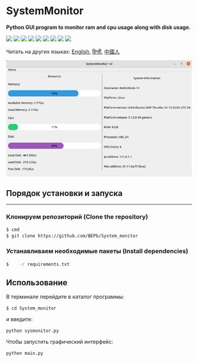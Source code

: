 # SystemMonitor
<b>Python GUI program to monitor ram and cpu usage along with disk usage.</b>
<p>
  <img  src="https://img.shields.io/github/stars/BEPb/System_monitor" />
  <img src="https://img.shields.io/github/contributors/BEPb/System_monitor" />
  <img src="https://img.shields.io/github/last-commit/BEPb/System_monitor" />
  <img src="https://visitor-badge.laobi.icu/badge?page_id=BEPb.System_monitor" />
  <img src="https://img.shields.io/github/languages/count/BEPb/System_monitor" />
  <img src="https://img.shields.io/github/languages/top/BEPb/System_monitor" />

  <img src="https://img.shields.io/badge/license-MIT-blue.svg?color=f64152" />
  <img  src="https://img.shields.io/github/issues/BEPb/System_monitor" />
  <img  src="https://img.shields.io/github/issues-pr/BEPb/System_monitor" />
</p>



Читать на других языках: [English](README.md), [हिन्दी](README.hindi.md), [中國人](README.chinese.md)



![GUI](scrin.png)


## Порядок установки и запуска                    
____
### Клонируем репозиторий (Clone the repository)
 
```sh
$ cmd
$ git clone https://github.com/BEPb/System_monitor
```
 
### Устанавливаем необходимые пакеты (Install dependencies)
```sh
$    -r requirements.txt
```

## Использование
В терминале перейдите в каталог программы:
```
$ cd System_monitor
```
и введите:
```
python sysmonitor.py
```
Чтобы запустить графический интерфейс:
```
python main.py
```



